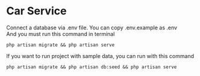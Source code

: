 # Car Service

Connect a database via .env file. You can copy .env.example as .env<br>
And you must run this command in terminal

    php artisan migrate && php artisan serve

If you want to run project with sample data, you can run with this command

    php artisan migrate && php artisan db:seed && php artisan serve
